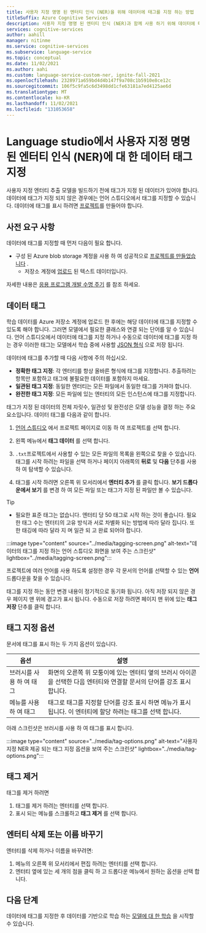 ```yaml
---
title: 사용자 지정 명명 된 엔터티 인식 (NER)을 위해 데이터에 태그를 지정 하는 방법
titleSuffix: Azure Cognitive Services
description: 사용자 지정 명명 된 엔터티 인식 (NER)과 함께 사용 하기 위해 데이터에 태그를 지정 하는 방법을 알아봅니다.
services: cognitive-services
author: aahill
manager: nitinme
ms.service: cognitive-services
ms.subservice: language-service
ms.topic: conceptual
ms.date: 11/02/2021
ms.author: aahi
ms.custom: language-service-custom-ner, ignite-fall-2021
ms.openlocfilehash: 2328971a659bd4d4b147f9a708c1b5910e8ce12c
ms.sourcegitcommit: 106f5c9fa5c6d3498dd1cfe63181a7ed4125ae6d
ms.translationtype: MT
ms.contentlocale: ko-KR
ms.lasthandoff: 11/02/2021
ms.locfileid: "131053658"
---
```

# <a name="tag-your-data-for-custom-named-entity-recognition-ner-in-language-studio"></a>Language studio에서 사용자 지정 명명 된 엔터티 인식 (NER)에 대 한 데이터 태그 지정

사용자 지정 엔터티 추출 모델을 빌드하기 전에 태그가 지정 된 데이터가 있어야 합니다. 데이터에 태그가 지정 되지 않은 경우에는 언어 스튜디오에서 태그를 지정할 수 있습니다. 데이터에 태그를 표시 하려면 [프로젝트](../quickstart.md)를 만들어야 합니다.

## <a name="prerequisites"></a>사전 요구 사항

데이터에 태그를 지정할 때 먼저 다음이 필요 합니다.

* 구성 된 Azure blob storage 계정을 사용 하 여 성공적으로 [프로젝트를 만들었습니다](create-project.md) .
    * 저장소 계정에 [업로드](create-project.md#prepare-training-data) 된 텍스트 데이터입니다.

자세한 내용은 [응용 프로그램 개발 수명 주기](../overview.md#application-development-lifecycle) 를 참조 하세요.

## <a name="tag-your-data"></a>데이터 태그

학습 데이터를 Azure 저장소 계정에 업로드 한 후에는 해당 데이터에 태그를 지정할 수 있도록 해야 합니다. 그러면 모델에서 필요한 클래스와 연결 되는 단어를 알 수 있습니다. 언어 스튜디오에서 데이터에 태그를 지정 하거나 수동으로 데이터에 태그를 지정 하는 경우 이러한 태그는 모델에서 학습 중에 사용할 [JSON 형식](../concepts/data-formats.md) 으로 저장 됩니다.  

데이터에 태그를 추가할 때 다음 사항에 주의 하십시오.

* **정확한 태그 지정**: 각 엔터티를 항상 올바른 형식에 태그를 지정합니다. 추출하려는 항목만 포함하고 태그에 불필요한 데이터를 포함하지 마세요.
* **일관된 태그 지정**: 동일한 엔터티는 모든 파일에서 동일한 태그를 가져야 합니다.
* **완전한 태그 지정**: 모든 파일에 있는 엔터티의 모든 인스턴스에 태그를 지정합니다.

태그가 지정 된 데이터의 전체 자릿수, 일관성 및 완전성은 모델 성능을 결정 하는 주요 요소입니다. 데이터 태그를 다음과 같이 합니다.

1. [언어 스튜디오](https://aka.ms/custom-extraction) 에서 프로젝트 페이지로 이동 하 여 프로젝트를 선택 합니다.

2. 왼쪽 메뉴에서 **태그 데이터** 를 선택 합니다.

3. `.txt`프로젝트에서 사용할 수 있는 모든 파일의 목록을 왼쪽으로 찾을 수 있습니다. 태그를 시작 하려는 파일을 선택 하거나 페이지 아래쪽의 **뒤로** 및 **다음** 단추를 사용 하 여 탐색할 수 있습니다.

4. 태그를 시작 하려면 오른쪽 위 모서리에서 **엔터티 추가** 를 클릭 합니다. **보기 드롭다운에서 보기** 를 변경 하 여 모든 파일 또는 태그가 지정 된 파일만 볼 수 있습니다.

>[!TIP]
> * 필요한 표준 태그는 없습니다. 엔터티 당 50 태그로 시작 하는 것이 좋습니다. 필요한 태그 수는 엔터티의 고유 방식과 서로 차별화 되는 방법에 따라 달라 집니다. 또한 태깅에 따라 달라 지 며 일관 되 고 완료 되어야 합니다.

:::image type="content" source="../media/tagging-screen.png" alt-text="데이터의 태그를 지정 하는 언어 스튜디오 화면을 보여 주는 스크린샷" lightbox="../media/tagging-screen.png":::

프로젝트에 여러 언어를 사용 하도록 설정한 경우 각 문서의 언어를 선택할 수 있는 **언어** 드롭다운을 찾을 수 있습니다.

태그를 지정 하는 동안 변경 내용이 정기적으로 동기화 됩니다. 아직 저장 되지 않은 경우 페이지 맨 위에 경고가 표시 됩니다. 수동으로 저장 하려면 페이지 맨 위에 있는 **태그 저장** 단추를 클릭 합니다.

## <a name="tagging-options"></a>태그 지정 옵션

문서에 태그를 표시 하는 두 가지 옵션이 있습니다.


|옵션 |설명  |
|---------|---------|
|브러시를 사용 하 여 태그     | 화면의 오른쪽 위 모퉁이에 있는 엔터티 옆의 브러시 아이콘을 선택한 다음 엔터티와 연결할 문서의 단어를 강조 표시 합니다.           |
|메뉴를 사용 하 여 태그    | 태그로 태그를 지정할 단어를 강조 표시 하면 메뉴가 표시 됩니다. 이 엔터티에 할당 하려는 태그를 선택 합니다.        |

아래 스크린샷은 브러시를 사용 하 여 태그를 표시 합니다.

:::image type="content" source="../media/tag-options.png" alt-text="사용자 지정 NER 제공 되는 태그 지정 옵션을 보여 주는 스크린샷" lightbox="../media/tag-options.png":::

## <a name="remove-tags"></a>태그 제거

태그를 제거 하려면

1. 태그를 제거 하려는 엔터티를 선택 합니다.
2. 표시 되는 메뉴를 스크롤하고 **태그 제거** 를 선택 합니다.

## <a name="delete-or-rename-entities"></a>엔터티 삭제 또는 이름 바꾸기

엔터티를 삭제 하거나 이름을 바꾸려면:

1. 메뉴의 오른쪽 위 모서리에서 편집 하려는 엔터티를 선택 합니다.
2. 엔터티 옆에 있는 세 개의 점을 클릭 하 고 드롭다운 메뉴에서 원하는 옵션을 선택 합니다.


## <a name="next-steps"></a>다음 단계

데이터에 태그를 지정한 후 데이터를 기반으로 학습 하는 [모델에 대 한 학습](train-model.md) 을 시작할 수 있습니다.
